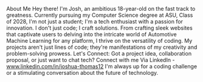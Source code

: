 About Me 
Hey there! I'm Josh, an ambitious 18-year-old on the fast track to greatness. Currently pursuing my Computer Science degree at ASU, Class of 2028, I'm not just a student; I'm a tech enthusiast with a passion for innovation.
I don't just code; I craft solutions. From crafting sleek websites that captivate users to delving into the intricate world of Automotive Machine Learning for any platform, I thrive on the versatility of coding. My projects aren't just lines of code; they're manifestations of my creativity and problem-solving prowess.
Let's Connect:
Got a project idea, collaboration proposal, or just want to chat tech? Connect with me Via LinkedIn - www.linkedin.com/in/joshua-thomas12 I'm always up for a coding challenge or a stimulating conversation about the future of technology.




